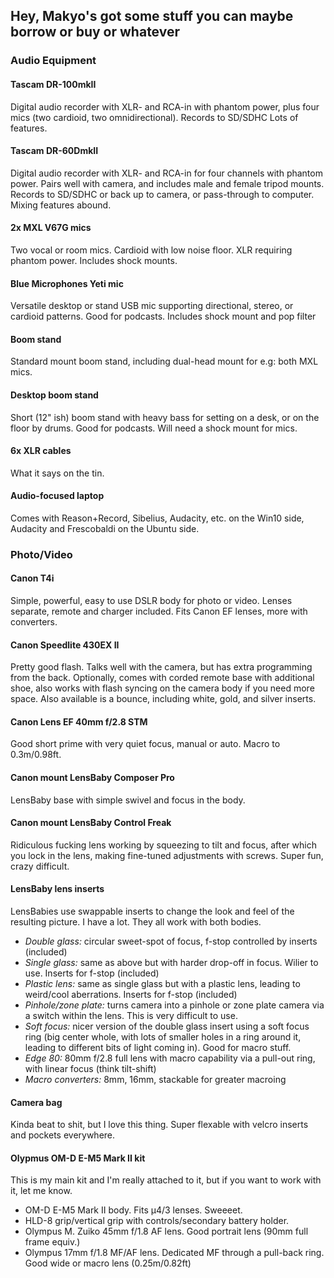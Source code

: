 ## Hey, Makyo's got some stuff you can maybe borrow or buy or whatever

### Audio Equipment

#### Tascam DR-100mkII

Digital audio recorder with XLR- and RCA-in with phantom power, plus four mics (two cardioid, two omnidirectional). Records to SD/SDHC Lots of features.

#### Tascam DR-60DmkII

Digital audio recorder with XLR- and RCA-in for four channels with phantom power. Pairs well with camera, and includes male and female tripod mounts. Records to SD/SDHC or back up to camera, or pass-through to computer. Mixing features abound.

#### 2x MXL V67G mics

Two vocal or room mics. Cardioid with low noise floor. XLR requiring phantom power. Includes shock mounts.

#### Blue Microphones Yeti mic

Versatile desktop or stand USB mic supporting directional, stereo, or cardioid patterns. Good for podcasts. Includes shock mount and pop filter

#### Boom stand

Standard mount boom stand, including dual-head mount for e.g: both MXL mics.

#### Desktop boom stand

Short (12" ish) boom stand with heavy bass for setting on a desk, or on the floor by drums. Good for podcasts. Will need a shock mount for mics.

#### 6x XLR cables

What it says on the tin.

#### Audio-focused laptop

Comes with Reason+Record, Sibelius, Audacity, etc. on the Win10 side, Audacity and Frescobaldi on the Ubuntu side.

### Photo/Video

#### Canon T4i

Simple, powerful, easy to use DSLR body for photo or video. Lenses separate, remote and charger included. Fits Canon EF lenses, more with converters.

#### Canon Speedlite 430EX II

Pretty good flash. Talks well with the camera, but has extra programming from the back. Optionally, comes with corded remote base with additional shoe, also works with flash syncing on the camera body if you need more space. Also available is a bounce, including white, gold, and silver inserts.

#### Canon Lens EF 40mm f/2.8 STM

Good short prime with very quiet focus, manual or auto. Macro to 0.3m/0.98ft.

#### Canon mount LensBaby Composer Pro

LensBaby base with simple swivel and focus in the body.

#### Canon mount LensBaby Control Freak

Ridiculous fucking lens working by squeezing to tilt and focus, after which you lock in the lens, making fine-tuned adjustments with screws. Super fun, crazy difficult.

#### LensBaby lens inserts

LensBabies use swappable inserts to change the look and feel of the resulting picture. I have a lot. They all work with both bodies.

* *Double glass:* circular sweet-spot of focus, f-stop controlled by inserts (included)
* *Single glass:* same as above but with harder drop-off in focus. Wilier to use. Inserts for f-stop (included)
* *Plastic lens:* same as single glass but with a plastic lens, leading to weird/cool aberrations. Inserts for f-stop (included)
* *Pinhole/zone plate:* turns camera into a pinhole or zone plate camera via a switch within the lens. This is very difficult to use.
* *Soft focus:* nicer version of the double glass insert using a soft focus ring (big center whole, with lots of smaller holes in a ring around it, leading to different bits of light coming in). Good for macro stuff.
* *Edge 80:* 80mm f/2.8 full lens with macro capability via a pull-out ring, with linear focus (think tilt-shift)
* *Macro converters:* 8mm, 16mm, stackable for greater macroing

#### Camera bag

Kinda beat to shit, but I love this thing. Super flexable with velcro inserts and pockets everywhere.

#### Olypmus OM-D E-M5 Mark II kit

This is my main kit and I'm really attached to it, but if you want to work with it, let me know.

* OM-D E-M5 Mark II body. Fits &mu;4/3 lenses. Sweeeet.
* HLD-8 grip/vertical grip with controls/secondary battery holder.
* Olympus M. Zuiko 45mm f/1.8 AF lens. Good portrait lens (90mm full frame equiv.)
* Olympus 17mm f/1.8 MF/AF lens. Dedicated MF through a pull-back ring. Good wide or macro lens (0.25m/0.82ft)
